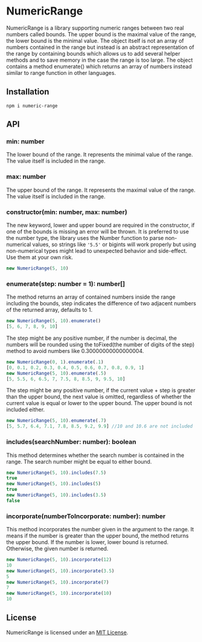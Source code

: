 # NumericRange

NumericRange is a library supporting numeric ranges between two real numbers called bounds. The upper bound is the maximal value of the range, the lower bound is the minimal value. The
 object itself is not an array of numbers contained in
 the range but instead is an
 abstract representation of the range by containing bounds which allows us to add several helper methods and to save memory in the case the range is too large. The object contains
  a method enumerate() which returns an array of numbers instead similar to range function in other languages.
  
## Installation
`npm i numeric-range`

## API
### min: number
The lower bound of the range. It represents the minimal value of the range. The value itself is included in the range.
### max: number
The upper bound of the range. It represents the maximal value of the range. The value itself is included in the range.

### constructor(min: number, max: number)
The new keyword, lower and upper bound are required in the constructor, if one of the bounds is missing an error will be thrown. It is preferred to use the number type, the
 library uses the Number function to parse non-numerical values, so strings like `'5.5'` or bigints will work properly but using non-numerical types might lead to unexpected
  behavior and side-effect. Use them at your own risk.
```js
new NumericRange(5, 10)
```
 
### enumerate(step: number = 1): number[]
The method returns an array of contained numbers inside the range including the bounds, step indicates the difference of two adjacent numbers of the returned array, defaults to 1.
```js
new NumericRange(5, 10).enumerate()
[5, 6, 7, 8, 9, 10]
```
The step might be any positive number, if the number is decimal, the numbers will be rounded using the toFixed(the number of digits of the step) method to avoid numbers like 0.30000000000000004. 
```js
new NumericRange(0, 1).enumerate(.1)
[0, 0.1, 0.2, 0.3, 0.4, 0.5, 0.6, 0.7, 0.8, 0.9, 1]
new NumericRange(5, 10).enumerate(.5)
[5, 5.5, 6, 6.5, 7, 7.5, 8, 8.5, 9, 9.5, 10]
```
The step might be any positive number, if the current value + step is greater than the upper bound, the next value is omitted, regardless of whether the current value is equal
 or lower to the upper bound. The upper bound is not included either.
 ```js
new NumericRange(5, 10).enumerate(.7)
[5, 5.7, 6.4, 7.1, 7.8, 8.5, 9.2, 9.9] //10 and 10.6 are not included
 ```

### includes(searchNumber: number): boolean
This method determines whether the search number is contained in the range. The search number might be equal to either bound.
```js
new NumericRange(5, 10).includes(7.5)
true
new NumericRange(5, 10).includes(5)
true
new NumericRange(5, 10).includes(3.5)
false
```

### incorporate(numberToIncorporate: number): number
This method incorporates the number given in the argument to the range. It means if the number is greater than the upper bound, the method returns the upper bound. If the number
 is lower, lower bound is returned. Otherwise, the given number is returned.
```js
new NumericRange(5, 10).incorporate(12)
10
new NumericRange(5, 10).incorporate(3.5)
5
new NumericRange(5, 10).incorporate(7)
7
new NumericRange(5, 10).incorporate(10)
10
```

## License
NumericRange is licensed under an [MIT License](https://opensource.org/licenses/MIT).
